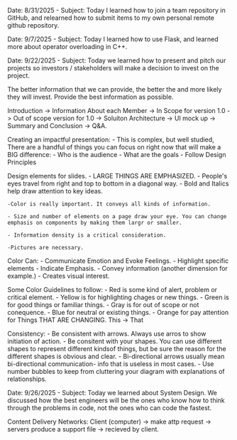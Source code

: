 Date: 8/31/2025 - Subject: Today I learned how to join a team repository in GitHub, and relearned how to submit items to my own personal remote github repository.

Date: 9/7/2025 - Subject: Today I learned how to use Flask, and learned more about operator overloading in C++.

Date: 9/22/2025 - Subject: Today we learned how to present and pitch our projects so investors / stakeholders will make a decision to invest on the project.

The better information that we can provide, the better the and more likely they will invest. Provide the best information as possible. 

Introduction -> Information About each Member -> In Scope for version 1.0 -> Out of scope version for 1.0 -> Soluiton Architecture -> UI mock up -> Summary and Conclusion -> Q&A.

Creating an impactful presentation:
    - This is complex, but well studied, There are a handful of things you can focus on right now that will make a BIG difference:
        - Who is the audience
        - What are the goals
        - Follow Design Principles

Design elements for slides.
    - LARGE THINGS ARE EMPHASIZED.
    - People's eyes travel from right and top to bottom in a diagonal way.
    - Bold and Italics help draw attention to key ideas.

    -Color is really important. It conveys all kinds of information.

    - Size and number of elements on a page draw your eye. You can change emphasis on components by making them largr or smaller.

    - Information density is a critical consideration. 

    -Pictures are necessary.

Color Can:
    - Communicate Emotion and Evoke Feelings.
    - Highlight specific elements
    - Indicate Emphasis.
    - Convey information (another dimension for example.)
    - Creates visual interest.

Some Color Guidelines to follow:
    - Red is some kind of alert, problem or critical element.
    - Yellow is for highlighting chages or new things.
    - Green is for good things or familiar things.
    - Gray is for out of scope or not conequence.
    - Blue for neutral or existing things.
    - Orange for pay attention for Things THAT ARE CHANGING.
    This -> That

Consistency:
    - Be consistent with arrows. Always use arros to show initiation of action.
    - Be consitent with your shapes. You can use different shapes to represent different kindsof things, but be sure the reason for the different shapes is obvious and clear.
    - Bi-directional arrows usually mean bi-directional communication- info that is useless in most cases.
    - Use number bubbles to keep from cluttering your diagram with explanations of relationships.

Date: 9/26/2025 - Subject: Today we learned about System Design. We discussed how the best engineers will be the ones who know how to think through the problems in code, not the ones who can code the fastest. 

Content Delivery Networks: Client (computer) -> make attp request -> servers produce a support file -> recieved by client.
